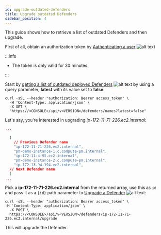 ```yaml
---
id: upgrade-outdated-defenders
title: Upgrade outdated Defenders
sidebar_position: 4
---
```


This guide shows how to retrieve a list of outdated Defenders and then upgrade.

First of all, obtain an authorization token by [Authenticating a user](/prisma-cloud/api/cwpp/post-authenticate/) ![alt text](/icons/api-icon-pan-dev.svg)

:::info

- The token is only valid for 30 minutes.

:::

Start by [getting a list of outdated deployed Defenders](/prisma-cloud/api/cwpp/get-defenders-names/) ![alt text](/icons/api-icon-pan-dev.svg) by using a query parameter, **latest** with its value set to **false**:

```console
curl -sSL --header "authorization: Bearer access_token" \
  -H 'Content-Type: application/json' \
  -X GET \
  "https://<CONSOLE>/api/v<VERSION>/defenders/names?latest=false"
```

Let's say, you're interested in upgrading _ip-172-11-71-226.ec2.internal_:

```json
...

  [
    // Previous Defender name
    "ip-172-11-71-226.ec2.internal",
    "pm-demo-instance-1.c.compute-pm.internal",
    "ip-172-11-4-95.ec2.internal",
    "pm-demo-instance-2.c.compute-pm.internal",
    "ip-172-13-94-194.ec2.internal",
  // Next Defender name
  ]
...
```

Pick a **ip-172-11-71-226.ec2.internal** from the returned array, use this as `id` and pass it as a `{id}` path parameter to [Upgrade a Defender](/prisma-cloud/api/cwpp/post-defenders-id-upgrade/) ![alt text](/icons/api-icon-pan-dev.svg):

```
curl -sSL --header "authorization: Bearer access_token" \
-H 'Content-Type: application/json' \
  -X POST \
  https://<CONSOLE>/api/v<VERSION>/defenders/ip-172-11-71-226.ec2.internal/upgrade
```

This will upgrade the Defender.
